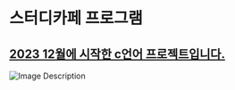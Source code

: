 # 스터디카페 프로그램
<u>2023 12월에 시작한 c언어 프로젝트입니다.</u> 
-----------------------------------------
![Image Description](https://github.com/jwgarde/semona---project/assets/113418319/6792e7fa-59f6-40eb-9e47-0b365974b7a0)
